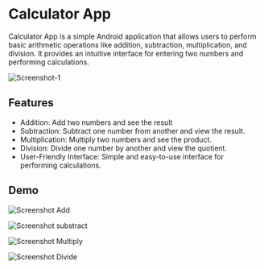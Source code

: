 # Calculator App

Calculator App is a simple Android application that allows users to perform basic arithmetic operations like addition, subtraction, multiplication, and division. It provides an intuitive interface for entering two numbers and performing calculations.

![Screenshot-1](https://github.com/Shreya5678/CalculatorApp/assets/129015879/fffcfab5-432a-4abc-99c7-63d7fc1029c7)

## Features
- Addition: Add two numbers and see the result
- Subtraction: Subtract one number from another and view the result.
- Multiplication: Multiply two numbers and see the product.
- Division: Divide one number by another and view the quotient.
- User-Friendly Interface: Simple and easy-to-use interface for performing calculations.

## Demo

![Screenshot Add](https://github.com/Shreya5678/CalculatorApp/assets/129015879/92991f4b-44a4-4b03-ba5a-4d6ac68ed3a8)

![Screenshot substract](https://github.com/Shreya5678/CalculatorApp/assets/129015879/25b5f5b5-f9cd-4725-b0f2-d7a9a765c9c5)

![Screenshot Multiply](https://github.com/Shreya5678/CalculatorApp/assets/129015879/cb9e2b24-1540-4c28-8027-747c7320b1a0)

![Screenshot Divide](https://github.com/Shreya5678/CalculatorApp/assets/129015879/c1f6a66d-7e18-4e34-bde1-fb8839e74d2f)

